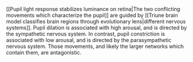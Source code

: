---
---

[[Pupil light response stabilizes luminance on retina|The two conflicting movements which characterize the pupil]] are guided by [[Triune brain model classifies brain regions through evolutionary lens|different nervous systems]]. Pupil dilation is associated with high arousal, and is directed by the sympathetic nervous system. In contrast, pupil constriction is associated with low arousal, and is directed by the parasympathetic nervous system. Those movements, and likely the larger networks which contain them, are antagonistic.